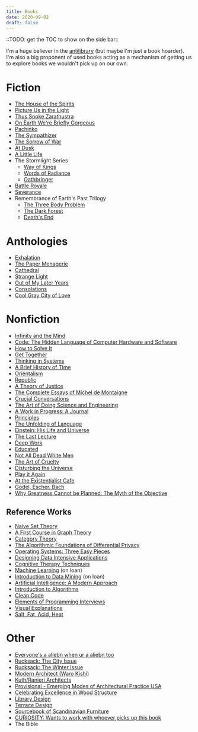 ```yaml
---
title: Books
date: 2020-09-02
draft: false
---
```

::TODO: get the TOC to show on the side bar::

I'm a huge believer in the [antilibrary](https://fs.blog/2013/06/the-antilibrary/) (but maybe I'm just a book hoarder).
I'm also a big proponent of used books acting as a mechanism of getting us to explore books we wouldn't pick up on our own.

# Fiction
- [The House of the Spirits](https://www.amazon.com/House-Spirits-Novel-Isabel-Allende/dp/1501117017)
- [Picture Us in the Light](https://www.amazon.com/Picture-Light-Kelly-Loy-Gilbert/dp/1484734114/ref=sr_1_1?dchild=1&keywords=picture+us+in+the+light&qid=1599259028&s=books&sr=1-1)
- [Thus Spoke Zarathustra](https://www.amazon.com/Thus-Spoke-Zarathustra-Everyone-Classics/dp/0140441182/ref=sr_1_3?crid=1OXWU71Q3XR0J&dchild=1&keywords=thus+spoke+zarathustra&qid=1599259382&s=books&sprefix=thus+spoke+%2Cstripbooks%2C206&sr=1-3)
- [On Earth We're Briefly Gorgeous](https://www.amazon.com/Earth-Were-Briefly-Gorgeous-Novel/dp/0525562028/ref=sr_1_1?crid=3NX7Q0B5HCD0G&dchild=1&keywords=on+earth+we%27re+briefly+gorgeous&qid=1599259402&s=books&sprefix=on+earth+we%27re+briefly%2Cstripbooks%2C200&sr=1-1)
- [Pachinko](https://www.amazon.com/Pachinko-National-Book-Award-Finalist/dp/1455563927/ref=sr_1_1?crid=17J677VR9O2OY&dchild=1&keywords=pachinko&qid=1599259412&s=books&sprefix=pachinko%2Cstripbooks%2C215&sr=1-1)
- [The Sympathizer](https://www.amazon.com/Sympathizer-Novel-Pulitzer-Prize-Fiction/dp/0802124941/ref=sr_1_1?crid=2I3KH2WGK58YZ&dchild=1&keywords=the+sympathizer+by+viet+thanh+nguyen+paperback&qid=1599259421&s=books&sprefix=the+sympathizer%2Cstripbooks%2C215&sr=1-1)
- [The Sorrow of War](https://www.amazon.com/Sorrow-War-Novel-North-Vietnam/dp/1573225436/ref=sr_1_1?dchild=1&keywords=the+sorrow+of+war&qid=1599259432&s=books&sr=1-1)
- [At Dusk](https://www.amazon.com/At-Dusk-Hwang-Sok-yong/dp/1947534661/ref=sr_1_1?dchild=1&keywords=at+dusk&qid=1599259439&s=books&sr=1-1)
- [A Little Life](https://www.amazon.com/Little-Life-Novel-Hanya-Yanagihara-ebook/dp/B00N6PCZO0/ref=sr_1_1?dchild=1&keywords=a+little+life&qid=1599259454&s=books&sr=1-1)
- The Stormlight Series
  - [Way of Kings](https://www.amazon.com/The-Way-of-Kings-audiobook/dp/B0041JKFJW/ref=sr_1_2?dchild=1&keywords=way+of+kings&qid=1599259462&s=books&sr=1-2)
  - [Words of Radiance](https://www.amazon.com/Words-of-Radiance-audiobook/dp/B00HWDEFMW/ref=sr_1_1?dchild=1&keywords=words+of+radiance&qid=1599259478&s=books&sr=1-1)
  - [Oathbringer](https://www.amazon.com/Oathbringer-Brandon-Sanderson-audiobook/dp/B071V7W5S1/ref=sr_1_1?dchild=1&keywords=oathbringer&qid=1599259496&s=books&sr=1-1)
- [Battle Royale](https://www.amazon.com/Battle-Royale-Novel-Koushun-Takami/dp/1421527723/ref=sr_1_5?keywords=battle+royale&qid=1599259512&sr=8-5)
- [Severance](https://www.amazon.com/Severance-Novel-Ling-Ma/dp/1250214998/ref=sr_1_1?dchild=1&keywords=severance&qid=1599259528&sr=8-1)
- Remembrance of Earth's Past Trilogy
  - [The Three Body Problem](https://www.amazon.com/Three-Body-Problem-Cixin-Liu/dp/0765382032/ref=sr_1_1?dchild=1&keywords=three+body+problem&qid=1599259537&sr=8-1)
  - [The Dark Forest](https://www.amazon.com/Dark-Forest-Remembrance-Earths-Past/dp/0765386690/ref=sr_1_1?dchild=1&keywords=the+dark+forest&qid=1599259546&sr=8-1)
  - [Death's End](https://www.amazon.com/Deaths-End-Remembrance-Earths-Past/dp/0765386631/ref=pd_bxgy_img_2/132-7788688-1435025?_encoding=UTF8&pd_rd_i=0765386631&pd_rd_r=b9dd9f81-e295-432f-a071-da73058cea48&pd_rd_w=gMA6w&pd_rd_wg=W3jVu&pf_rd_p=ce6c479b-ef53-49a6-845b-bbbf35c28dd3&pf_rd_r=QHD0NMME8FC0XVRZZCXH&psc=1&refRID=QHD0NMME8FC0XVRZZCXH)

# Anthologies
- [Exhalation](https://www.amazon.com/Exhalation-Ted-Chiang/dp/1101972084/ref=sr_1_1?dchild=1&keywords=exhalation&qid=1599259599&s=books&sr=1-1)
- [The Paper Menagerie](https://www.amazon.com/Paper-Menagerie-Other-Stories/dp/148142436X/ref=sr_1_1?dchild=1&keywords=paper+menagerie&qid=1599259628&s=books&sr=1-1)
- [Cathedral](https://www.amazon.com/Cathedral-Raymond-Carver/dp/0679723692/ref=sr_1_1?dchild=1&keywords=cathedral+carver&qid=1599259641&s=books&sr=1-1)
- [Strange Light](https://www.amazon.com/Strange-Light-Derrick-Brown/dp/1935904655/ref=sr_1_1?dchild=1&keywords=derrick+brown+strange+light&qid=1599259659&s=books&sr=1-1)
- [Out of My Later Years](https://www.amazon.com/Albert-Einstein-Later-Years-Through-dp-0785820450/dp/0785820450/ref=mt_other?_encoding=UTF8&me=&qid=1599259677)
- [Consolations](https://www.amazon.com/Consolations-Nourishment-Underlying-Meaning-Everyday/dp/1932887342/ref=sr_1_1?dchild=1&keywords=consolations&qid=1599259703&s=books&sr=1-1)
- [Cool Gray City of Love](https://www.amazon.com/Cool-Gray-City-Love-Francisco/dp/1620401266/ref=sr_1_1?dchild=1&keywords=cool+gray+city+of+love&qid=1599259714&s=books&sr=1-1)

# Nonfiction
- [Infinity and the Mind](https://www.amazon.com/Infinity-Mind-Philosophy-Infinite-Princeton/dp/0691191387/ref=sr_1_1?dchild=1&keywords=infinity+and+the+mind&qid=1599259822&s=books&sr=1-1)
- [Code: The Hidden Language of Computer Hardware and Software](https://www.amazon.com/Code-Language-Computer-Hardware-Software/dp/0735611319/ref=sr_1_1?dchild=1&keywords=code&qid=1599259833&s=books&sr=1-1)
- [How to Solve It](https://www.amazon.com/How-Solve-Mathematical-Princeton-Science/dp/069116407X/ref=sr_1_1?dchild=1&keywords=how+to+solve+it&qid=1599259878&s=books&sr=1-1)
- [Get Together](https://www.amazon.com/Get-Together-build-community-people/dp/1732265194/ref=sr_1_2?dchild=1&keywords=get+together&qid=1599259885&s=books&sr=1-2)
- [Thinking in Systems](https://www.amazon.com/Thinking-Systems-Donella-H-Meadows/dp/1603580557/ref=sr_1_3?dchild=1&keywords=thinking+in+systems&qid=1599259893&s=books&sr=1-3)
- [A Brief History of Time](https://www.amazon.com/Brief-History-Time-Stephen-Hawking/dp/0553380168/ref=sr_1_1?dchild=1&keywords=a+brief+history+of+time&qid=1599259903&s=books&sr=1-1)
- [Orientalism](https://www.amazon.com/Orientalism-Edward-W-Said/dp/039474067X/ref=sr_1_1?dchild=1&keywords=orientalism&qid=1599259911&s=books&sr=1-1)
- [Republic](https://www.amazon.com/Republic-Hackett-Classics-Plato/dp/0872201368/ref=sr_1_3?dchild=1&keywords=republic&qid=1599259920&s=books&sr=1-3)
- [A Theory of Justice](https://www.amazon.com/Theory-Justice-John-Rawls/dp/0674000781/ref=sr_1_1?dchild=1&keywords=a+theory+of+justice&qid=1599259931&s=books&sr=1-1)
- [The Complete Essays of Michel de Montaigne](https://www.amazon.com/Michel-Montaigne-Complete-Penguin-Classics/dp/0140446044/ref=sr_1_2?dchild=1&keywords=montaigne+essays&qid=1599259940&s=books&sr=1-2)
- [Crucial Conversations](https://www.amazon.com/Crucial-Conversations-Talking-Stakes-Second/dp/0071771328/ref=sr_1_1?dchild=1&keywords=crucial+conversations&qid=1599259955&s=books&sr=1-1)
- [The Art of Doing Science and Engineering](https://www.amazon.com/Art-Doing-Science-Engineering-Learning/dp/1732265178/ref=sr_1_1?crid=1DS6R69SGH7ZZ&dchild=1&keywords=art+of+doing+science+and+engineering&qid=1599259967&s=books&sprefix=art+of+doing+scien%2Cstripbooks%2C209&sr=1-1)
- [A Work in Progress: A Journal](https://www.amazon.com/Work-Progress-Journal-Ren%C3%A9-Redzepi/dp/0714877549/ref=sr_1_2?dchild=1&keywords=a+work+in+progress+redzepi&qid=1599260005&s=books&sr=1-2)
- [Principles](https://www.amazon.com/Principles-Life-Work-Ray-Dalio/dp/1501124021/ref=sr_1_2?dchild=1&keywords=principles&qid=1599260021&s=books&sr=1-2)
- [The Unfolding of Language](https://www.amazon.com/Unfolding-Language-Evolutionary-Mankinds-Invention/dp/0805080120/ref=sr_1_1?dchild=1&keywords=the+unfolding+of+language&qid=1599260034&s=books&sr=1-1)
- [Einstein: His Life and Universe](Isaacson/dp/0743264746/ref=sr_1_3?dchild=1&keywords=einstein&qid=1599260043&s=books&sr=1-3)
- [The Last Lecture](https://www.amazon.com/Last-Lecture-Randy-Pausch/dp/1401323251/ref=sr_1_1?dchild=1&keywords=the+last+lecture&qid=1599260056&s=books&sr=1-1)
- [Deep Work](https://www.amazon.com/Deep-Work-Focused-Success-Distracted/dp/1455586692/ref=sr_1_1?dchild=1&keywords=deep+work&qid=1599260066&s=books&sr=1-1)
- [Educated](https://www.amazon.com/Educated-Memoir-Tara-Westover/dp/0399590501/ref=sr_1_1?dchild=1&keywords=educated&qid=1599260074&s=books&sr=1-1)
- [Not All Dead White Men](https://www.amazon.com/Not-All-Dead-White-Men/dp/067424141X/ref=sr_1_1?crid=2RD6ZKA5LSNC1&dchild=1&keywords=not+all+dead+white+men&qid=1599260083&s=books&sprefix=not+all+dead%2Cstripbooks%2C204&sr=1-1)
- [The Art of Cruelty](https://www.amazon.com/Art-Cruelty-Reckoning-Maggie-Nelson/dp/0393343146/ref=sr_1_1?dchild=1&keywords=the+art+of+cruelty&qid=1599260095&s=books&sr=1-1)
- [Disturbing the Universe](https://www.amazon.com/Disturbing-Universe-Sloan-Foundation-Science/dp/0465016774/ref=sr_1_1?dchild=1&keywords=disturbing+the+universe&qid=1599260108&s=books&sr=1-1)
- [Play it Again](https://www.amazon.com/Play-Again-Amateur-Against-Impossible/dp/0374232911/ref=sr_1_1?dchild=1&keywords=play+it+again&qid=1599260123&s=books&sr=1-1)
- [At the Existentialist Cafe](https://www.amazon.com/Existentialist-Caf%C3%A9-Cocktails-Jean-Paul-Merleau-Ponty/dp/1590518896/ref=sr_1_1?crid=1W7FIYTY6CQ3N&dchild=1&keywords=at+the+existentialist+cafe+by+sarah+bakewell&qid=1599260135&s=books&sprefix=at+the+exi%2Cstripbooks%2C211&sr=1-1)
- [Godel, Escher, Bach](https://www.amazon.com/G%C3%B6del-Escher-Bach-Eternal-Golden/dp/0465026567/ref=sr_1_1?crid=5U30JP4KQW8P&dchild=1&keywords=godel+escher+bach&qid=1599260145&s=books&sprefix=godel%2Cstripbooks%2C453&sr=1-1)
- [Why Greatness Cannot be Planned: The Myth of the Objective](https://www.amazon.com/Why-Greatness-Cannot-Planned-Objective/dp/3319155237/ref=sr_1_1?crid=1GGEMFGA1QNQ1&dchild=1&keywords=why+greatness+cannot+be+planned&qid=1599260155&s=books&sprefix=why+greaatn%2Cstripbooks%2C207&sr=1-1)

## Reference Works
- [Naive Set Theory](https://www.amazon.com/Naive-Set-Theory-Paul-Halmos/dp/1614271313/ref=sr_1_1?dchild=1&keywords=naive+set+theory&qid=1599260232&s=books&sr=1-1)
- [A First Course in Graph Theory](https://www.amazon.com/First-Course-Graph-Theory-Mathematics/dp/0486483681/ref=sr_1_2?crid=3GQJB78YLMR9N&dchild=1&keywords=a+first+course+in+graph+theory&qid=1599260245&s=books&sprefix=a+first+course+in+gra%2Cstripbooks%2C210&sr=1-2)
- [Category Theory](https://www.amazon.com/Category-Theory-Oxford-Logic-Guides/dp/0199237182/ref=sr_1_2?dchild=1&keywords=category+theory+awodey&qid=1599260257&s=books&sr=1-2)
- [The Algorithmic Foundations of Differential Privacy](https://www.amazon.com/Algorithmic-Foundations-Differential-Theoretical-Computer/dp/1601988184/ref=sr_1_1?dchild=1&keywords=algorithmic+foundations+of+differential&qid=1599260274&s=books&sr=1-1)
- [Operating Systems: Three Easy Pieces](https://www.amazon.com/Operating-Systems-Three-Easy-Pieces/dp/198508659X/ref=sr_1_1?crid=3S58BZF8UHPBF&dchild=1&keywords=operating+systems+three+easy+pieces&qid=1599260287&s=books&sprefix=operating+systems+three%2Cstripbooks%2C201&sr=1-1)
- [Designing Data Intensive Applications](https://www.amazon.com/Designing-Data-Intensive-Applications-Reliable-Maintainable/dp/1449373321/ref=sr_1_1?crid=ZK9U10OSODMS&dchild=1&keywords=designing+data-intensive+applications&qid=1599260297&s=books&sprefix=designing+dat%2Cstripbooks%2C211&sr=1-1)
- [Cognitive Therapy Techniques](https://www.amazon.com/Cognitive-Therapy-Techniques-Second-Practitioners/dp/1462528228/ref=sr_1_3?dchild=1&keywords=cognitive+therapy+techniques+leahy&qid=1599260318&s=books&sr=1-3)
- [Machine Learning](https://www.amazon.com/Learning-McGraw-Hill-International-Editions-Computer/dp/0071154671/ref=sr_1_1?dchild=1&keywords=machine+learning+tom+mitchell&qid=1599260331&s=books&sr=1-1) (on loan)
- [Introduction to Data Mining](https://www.amazon.com/Introduction-Mining-Whats-Computer-Science/dp/0133128903/ref=sr_1_2?dchild=1&keywords=introduction+to+data+mining&qid=1599260352&s=books&sr=1-2) (on loan)
- [Artificial Intelligence: A Modern Approach](https://www.amazon.com/Artificial-Intelligence-A-Modern-Approach/dp/0134610997/ref=sr_1_2?crid=2NJM9ADL8SEF4&dchild=1&keywords=artificial+intelligence+a+modern+approach&qid=1599260371&s=books&sprefix=artificial+in%2Cstripbooks%2C215&sr=1-2)
- [Introduction to Algorithms](https://www.amazon.com/Introduction-Algorithms-3rd-MIT-Press/dp/0262033844/ref=sr_1_1?dchild=1&keywords=clrs&qid=1599260379&s=books&sr=1-1)
- [Clean Code](https://www.amazon.com/Clean-Code-Handbook-Software-Craftsmanship/dp/0132350882/ref=sr_1_2?dchild=1&keywords=clean+code&qid=1599260392&s=books&sr=1-2)
- [Elements of Programming Interviews](https://www.amazon.com/Elements-Programming-Interviews-Questions-Tsung-Hsien/dp/B00C7F0V3W/ref=sr_1_8?crid=2Q9TX0W1EL7UC&dchild=1&keywords=elements+of+programming+interviews&qid=1599260402&s=books&sprefix=elements+of+pro%2Cstripbooks%2C359&sr=1-8)
- [Visual Explanations](https://www.amazon.com/Visual-Explanations-Quantities-Evidence-Narrative/dp/0961392126/ref=sr_1_1?crid=1GREGJ3UUNC82&dchild=1&keywords=tufte+visual+explanations&qid=1599260432&s=books&sprefix=tufte+visuaal+%2Cstripbooks%2C202&sr=1-1)
- [Salt, Fat, Acid, Heat](https://www.amazon.com/Salt-Fat-Acid-Heat-Mastering/dp/1476753830/ref=sr_1_1?crid=3EJ288TON30PV&dchild=1&keywords=salt+fat+acid+heat&qid=1599260474&s=books&sprefix=salt+fat%2Cstripbooks%2C210&sr=1-1)

# Other
- [Everyone's a aliebn when ur a aliebn too]()
- [Rucksack: The City Issue]()
- [Rucksack: The Winter Issue]()
- [Modern Architect (Waro Kishi)]()
- [Kuth/Ranieri Architects]()
- [Provisional - Emerging Modes of Architectural Practice USA]()
- [Celebrating Excellence in Wood Structure]()
- [Library Design]()
- [Terrace Design]()
- [Sourcebook of Scandinavian Furniture]()
- [CURIOSITY: Wants to work with whoever picks up this book](https://bookofdays-shop.com/?pid=77769260)
- The Bible
